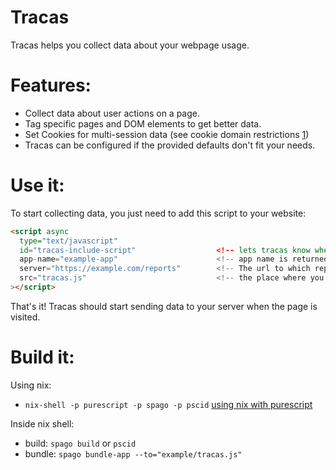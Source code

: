 Tracas
======

Tracas helps you collect data about your webpage usage.

# Features:

* Collect data about user actions on a page.
* Tag specific pages and DOM elements to get better data.
* Set Cookies for multi-session data (see cookie domain restrictions [1])
* Tracas can be configured if the provided defaults don't fit your needs.

# Use it:

To start collecting data, you just need to add this script to your website:
```html
<script async
  type="text/javascript"
  id="tracas-include-script"                  <!-- lets tracas know where to find its config -->
  app-name="example-app"                      <!-- app name is returned in reports -->
  server="https://example.com/reports"        <!-- The url to which reports should be sent -->
  src="tracas.js"                             <!-- the place where you host tracas script -->
></script>
```

That's it! Tracas should start sending data to your server when the page is visited.

# Build it:

Using nix:
* `nix-shell -p purescript -p spago -p pscid`
[using nix with purescript](https://www.srid.ca/purescript-nix)

Inside nix shell:

* build: `spago build` or `pscid`
* bundle: `spago bundle-app --to="example/tracas.js"`


[1]:https://developer.mozilla.org/en-US/docs/Web/Security/Same-origin_policy#cross-origin_data_storage_access
